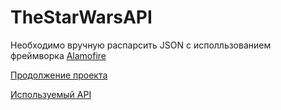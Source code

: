 # TheStarWarsAPI

Необходимо вручную распарсить JSON с исполльзованием фреймворка [Alamofire](https://github.com/Alamofire/Alamofire)

[Продолжение проекта](https://github.com/SoloNineZero/TheStarWarsAPI_3.3)

[Используемый API](https://swapi.dev/documentation)
